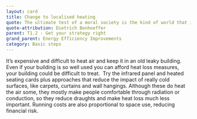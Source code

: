 ```yaml
---
layout: card
title: Change to localised heating
quote: The ultimate test of a moral society is the kind of world that it leaves to its children.
quote-attribution: Dietrich Bonhoeffer
parent: T1.2 - Get your strategy right
grand_parent: Energy Efficiency Improvements 
category: Basic steps
---
```


<p>It’s expensive and difficult to heat air and keep it in an old leaky building.  Even if your building is so well used you can afford heat loss measures, your building could be difficult to treat.  Try the infrared panel and heated seating cards plus approaches that reduce the impact of really cold surfaces, like carpets, curtains and wall hangings. Although these do heat the air some, they mostly make people comfortable through radiation or conduction, so they reduce draughts and make heat loss much less important. Running costs are also proportional to space use, reducing financial risk.</p> 

